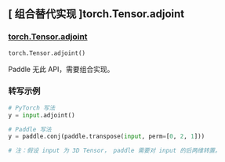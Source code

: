 ## [ 组合替代实现 ]torch.Tensor.adjoint

### [torch.Tensor.adjoint](https://pytorch.org/docs/stable/generated/torch.Tensor.adjoint.html#torch.Tensor.adjoint)
```python
torch.Tensor.adjoint()
```

Paddle 无此 API，需要组合实现。

### 转写示例

```python
# PyTorch 写法
y = input.adjoint()

# Paddle 写法
y = paddle.conj(paddle.transpose(input, perm=[0, 2, 1]))

# 注：假设 input 为 3D Tensor， paddle 需要对 input 的后两维转置。
```
